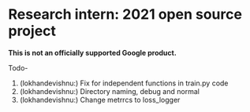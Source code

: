 # Research intern: 2021 open source project

**This is not an officially supported Google product.**



Todo-
1. (lokhandevishnu:) Fix for independent functions in train.py code
3. (lokhandevishnu:) Directory naming, debug and normal
4. (lokhandevishnu:) Change metrrcs to loss_logger
